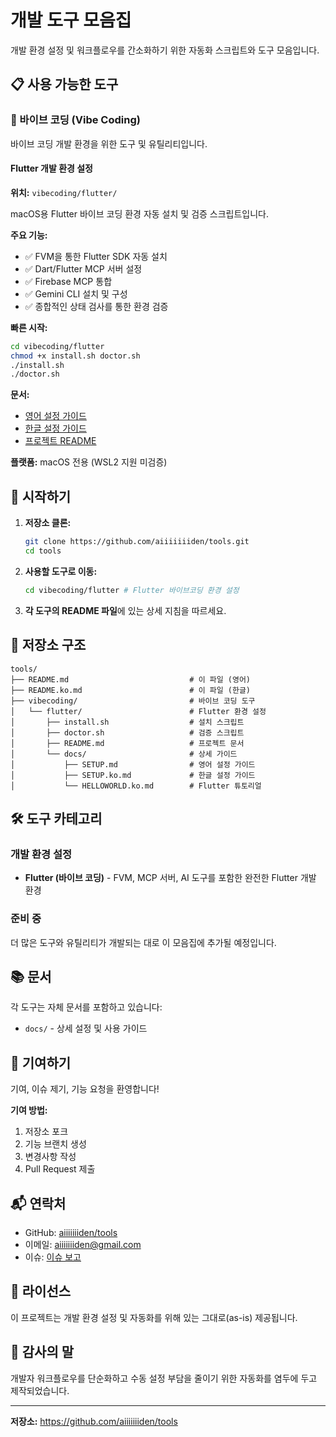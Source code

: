 # 개발 도구 모음집

개발 환경 설정 및 워크플로우를 간소화하기 위한 자동화 스크립트와 도구 모음입니다.

## 📋 사용 가능한 도구

### 🎯 바이브 코딩 (Vibe Coding)

바이브 코딩 개발 환경을 위한 도구 및 유틸리티입니다.

#### Flutter 개발 환경 설정
**위치:** `vibecoding/flutter/`

macOS용 Flutter 바이브 코딩 환경 자동 설치 및 검증 스크립트입니다.

**주요 기능:**
- ✅ FVM을 통한 Flutter SDK 자동 설치
- ✅ Dart/Flutter MCP 서버 설정
- ✅ Firebase MCP 통합
- ✅ Gemini CLI 설치 및 구성
- ✅ 종합적인 상태 검사를 통한 환경 검증

**빠른 시작:**
```bash
cd vibecoding/flutter
chmod +x install.sh doctor.sh
./install.sh
./doctor.sh
```

**문서:**
- [영어 설정 가이드](vibecoding/flutter/docs/SETUP.md)
- [한글 설정 가이드](vibecoding/flutter/docs/SETUP.ko.md)
- [프로젝트 README](vibecoding/flutter/README.md)

**플랫폼:** macOS 전용 (WSL2 지원 미검증)


## 🚀 시작하기

1. **저장소 클론:**
   ```bash
   git clone https://github.com/aiiiiiiiden/tools.git
   cd tools
   ```

2. **사용할 도구로 이동:**
   ```bash
   cd vibecoding/flutter # Flutter 바이브코딩 환경 설정
   ```

3. **각 도구의 README 파일**에 있는 상세 지침을 따르세요.

## 📁 저장소 구조

```
tools/
├── README.md                           # 이 파일 (영어)
├── README.ko.md                        # 이 파일 (한글)
├── vibecoding/                         # 바이브 코딩 도구
│   └── flutter/                        # Flutter 환경 설정
│       ├── install.sh                  # 설치 스크립트
│       ├── doctor.sh                   # 검증 스크립트
│       ├── README.md                   # 프로젝트 문서
│       └── docs/                       # 상세 가이드
│           ├── SETUP.md                # 영어 설정 가이드
│           ├── SETUP.ko.md             # 한글 설정 가이드
│           └── HELLOWORLD.ko.md        # Flutter 튜토리얼
```

## 🛠 도구 카테고리

### 개발 환경 설정
- **Flutter (바이브 코딩)** - FVM, MCP 서버, AI 도구를 포함한 완전한 Flutter 개발 환경

### 준비 중
더 많은 도구와 유틸리티가 개발되는 대로 이 모음집에 추가될 예정입니다.


## 📚 문서

각 도구는 자체 문서를 포함하고 있습니다:
- `docs/` - 상세 설정 및 사용 가이드

## 🤝 기여하기

기여, 이슈 제기, 기능 요청을 환영합니다!

**기여 방법:**
1. 저장소 포크
2. 기능 브랜치 생성
3. 변경사항 작성
4. Pull Request 제출

## 📬 연락처

- GitHub: [aiiiiiiiden/tools](https://github.com/aiiiiiiiden/tools)
- 이메일: aiiiiiiiden@gmail.com
- 이슈: [이슈 보고](https://github.com/aiiiiiiiden/tools/issues)

## 📄 라이선스

이 프로젝트는 개발 환경 설정 및 자동화를 위해 있는 그대로(as-is) 제공됩니다.

## 🌟 감사의 말

개발자 워크플로우를 단순화하고 수동 설정 부담을 줄이기 위한 자동화를 염두에 두고 제작되었습니다.

---

**저장소:** https://github.com/aiiiiiiiden/tools
